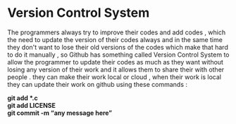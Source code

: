 # Version Control System

The programmers always try to improve their codes and add codes ,  which the need to update the version of their codes always
and in the same time they don't want to lose their old versions of the codes which make that hard to do it manually ,
 so Github has something called Version Control System to allow the programmer to update their codes as much as they want without losing any version of their work and it allows them to share their with other people .
they can make their work local or cloud , when their work is local they can update their work on github using these commands :

__git add *.c__<br>
__git add LICENSE__<br>
__git commit -m “any message here”__
